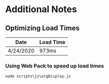 # Additional Notes

## Optimizing Load Times

| Date      | Load Time |
| --------- | --------- |
| 4/24/2020 | 973ms     |

### Using Web Pack to speed up load times

``` shell
node scripts\js\orgDisplay.js
```
